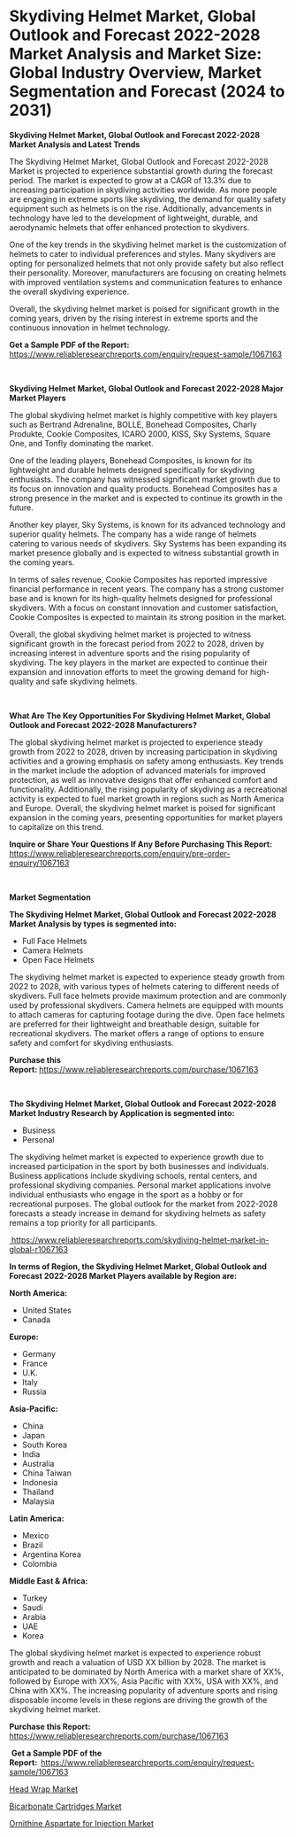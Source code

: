 <p><h1>Skydiving Helmet Market, Global Outlook and Forecast 2022-2028 Market Analysis and Market Size: Global Industry Overview, Market Segmentation and Forecast (2024 to 2031)</h1></p><p><strong>Skydiving Helmet Market, Global Outlook and Forecast 2022-2028 Market Analysis and Latest Trends</strong></p>
<p><p>The Skydiving Helmet Market, Global Outlook and Forecast 2022-2028 Market is projected to experience substantial growth during the forecast period. The market is expected to grow at a CAGR of 13.3% due to increasing participation in skydiving activities worldwide. As more people are engaging in extreme sports like skydiving, the demand for quality safety equipment such as helmets is on the rise. Additionally, advancements in technology have led to the development of lightweight, durable, and aerodynamic helmets that offer enhanced protection to skydivers.</p><p>One of the key trends in the skydiving helmet market is the customization of helmets to cater to individual preferences and styles. Many skydivers are opting for personalized helmets that not only provide safety but also reflect their personality. Moreover, manufacturers are focusing on creating helmets with improved ventilation systems and communication features to enhance the overall skydiving experience.</p><p>Overall, the skydiving helmet market is poised for significant growth in the coming years, driven by the rising interest in extreme sports and the continuous innovation in helmet technology.</p></p>
<p><strong>Get a Sample PDF of the Report:&nbsp;</strong> <a href="https://www.reliableresearchreports.com/enquiry/request-sample/1067163">https://www.reliableresearchreports.com/enquiry/request-sample/1067163</a></p>
<p>&nbsp;</p>
<p><strong>Skydiving Helmet Market, Global Outlook and Forecast 2022-2028 Major Market Players</strong></p>
<p><p>The global skydiving helmet market is highly competitive with key players such as Bertrand Adrenaline, BOLLE, Bonehead Composites, Charly Produkte, Cookie Composites, ICARO 2000, KISS, Sky Systems, Square One, and Tonfly dominating the market.</p><p>One of the leading players, Bonehead Composites, is known for its lightweight and durable helmets designed specifically for skydiving enthusiasts. The company has witnessed significant market growth due to its focus on innovation and quality products. Bonehead Composites has a strong presence in the market and is expected to continue its growth in the future.</p><p>Another key player, Sky Systems, is known for its advanced technology and superior quality helmets. The company has a wide range of helmets catering to various needs of skydivers. Sky Systems has been expanding its market presence globally and is expected to witness substantial growth in the coming years.</p><p>In terms of sales revenue, Cookie Composites has reported impressive financial performance in recent years. The company has a strong customer base and is known for its high-quality helmets designed for professional skydivers. With a focus on constant innovation and customer satisfaction, Cookie Composites is expected to maintain its strong position in the market.</p><p>Overall, the global skydiving helmet market is projected to witness significant growth in the forecast period from 2022 to 2028, driven by increasing interest in adventure sports and the rising popularity of skydiving. The key players in the market are expected to continue their expansion and innovation efforts to meet the growing demand for high-quality and safe skydiving helmets.</p></p>
<p>&nbsp;</p>
<p><strong>What Are The Key Opportunities For Skydiving Helmet Market, Global Outlook and Forecast 2022-2028 Manufacturers?</strong></p>
<p><p>The global skydiving helmet market is projected to experience steady growth from 2022 to 2028, driven by increasing participation in skydiving activities and a growing emphasis on safety among enthusiasts. Key trends in the market include the adoption of advanced materials for improved protection, as well as innovative designs that offer enhanced comfort and functionality. Additionally, the rising popularity of skydiving as a recreational activity is expected to fuel market growth in regions such as North America and Europe. Overall, the skydiving helmet market is poised for significant expansion in the coming years, presenting opportunities for market players to capitalize on this trend.</p></p>
<p><strong>Inquire or Share Your Questions If Any Before Purchasing This Report:</strong> <a href="https://www.reliableresearchreports.com/enquiry/pre-order-enquiry/1067163">https://www.reliableresearchreports.com/enquiry/pre-order-enquiry/1067163</a></p>
<p>&nbsp;</p>
<p><strong>Market Segmentation</strong></p>
<p><strong>The Skydiving Helmet Market, Global Outlook and Forecast 2022-2028 Market Analysis by types is segmented into:</strong></p>
<p><ul><li>Full Face Helmets</li><li>Camera Helmets</li><li>Open Face Helmets</li></ul></p>
<p><p>The skydiving helmet market is expected to experience steady growth from 2022 to 2028, with various types of helmets catering to different needs of skydivers. Full face helmets provide maximum protection and are commonly used by professional skydivers. Camera helmets are equipped with mounts to attach cameras for capturing footage during the dive. Open face helmets are preferred for their lightweight and breathable design, suitable for recreational skydivers. The market offers a range of options to ensure safety and comfort for skydiving enthusiasts.</p></p>
<p><strong>Purchase this Report:&nbsp;</strong><a href="https://www.reliableresearchreports.com/purchase/1067163">https://www.reliableresearchreports.com/purchase/1067163</a></p>
<p>&nbsp;</p>
<p><strong>The Skydiving Helmet Market, Global Outlook and Forecast 2022-2028 Market Industry Research by Application is segmented into:</strong></p>
<p><ul><li>Business</li><li>Personal</li></ul></p>
<p><p>The skydiving helmet market is expected to experience growth due to increased participation in the sport by both businesses and individuals. Business applications include skydiving schools, rental centers, and professional skydiving companies. Personal market applications involve individual enthusiasts who engage in the sport as a hobby or for recreational purposes. The global outlook for the market from 2022-2028 forecasts a steady increase in demand for skydiving helmets as safety remains a top priority for all participants.</p></p>
<p><a href="https://www.reliableresearchreports.com/skydiving-helmet-market-in-global-r1067163">&nbsp;https://www.reliableresearchreports.com/skydiving-helmet-market-in-global-r1067163</a></p>
<p><strong>In terms of Region, the Skydiving Helmet Market, Global Outlook and Forecast 2022-2028 Market Players available by Region are:</strong></p>
<p>
    <p> <strong> North America: </strong>
        <ul>
            <li>United States</li>
            <li>Canada</li>
        </ul>
        </p> 
    <p> <strong> Europe: </strong>
        <ul>
            <li>Germany</li>
            <li>France</li>
            <li>U.K.</li>
            <li>Italy</li>
            <li>Russia</li>
        </ul>
        </p> 
    <p> <strong> Asia-Pacific: </strong>
        <ul>
            <li>China</li>
            <li>Japan</li>
            <li>South Korea</li>
            <li>India</li>
            <li>Australia</li>
            <li>China Taiwan</li>
            <li>Indonesia</li>
            <li>Thailand</li>
            <li>Malaysia</li>
        </ul>
        </p> 
    <p> <strong> Latin America: </strong>
        <ul>
            <li>Mexico</li>
            <li>Brazil</li>
            <li>Argentina Korea</li>
            <li>Colombia</li>
        </ul>
        </p> 
    <p> <strong> Middle East & Africa: </strong>
        <ul>
            <li>Turkey</li>
            <li>Saudi</li>
            <li>Arabia</li>
            <li>UAE</li>
            <li>Korea</li>
        </ul>
    </p>
    </p>
<p><p>The global skydiving helmet market is expected to experience robust growth and reach a valuation of USD XX billion by 2028. The market is anticipated to be dominated by North America with a market share of XX%, followed by Europe with XX%, Asia Pacific with XX%, USA with XX%, and China with XX%. The increasing popularity of adventure sports and rising disposable income levels in these regions are driving the growth of the skydiving helmet market.</p></p>
<p><strong>Purchase this Report: </strong><a href="https://www.reliableresearchreports.com/purchase/1067163">https://www.reliableresearchreports.com/purchase/1067163</a></p>
<p>&nbsp;<strong>Get a Sample PDF of the Report:&nbsp;&nbsp;</strong><a href="https://www.reliableresearchreports.com/enquiry/request-sample/1067163">https://www.reliableresearchreports.com/enquiry/request-sample/1067163</a></p>
<p><strong></strong></p>
<p><p><a href="https://github.com/anggakarna133/Market-Research-Report-List-1/blob/main/head-wrap-market.md">Head Wrap Market</a></p><p><a href="https://medium.com/@cathymaggio_46644/market-forecast-global-bicarbonate-cartridges-trends-and-impact-analysis-2024-2031-by-ebaaddd4d989">Bicarbonate Cartridges Market</a></p><p><a href="https://medium.com/@addiehirthe44/global-ornithine-aspartate-for-injection-market-analysis-trends-forecasts-and-growth-b711edec1300">Ornithine Aspartate for Injection Market</a></p></p>